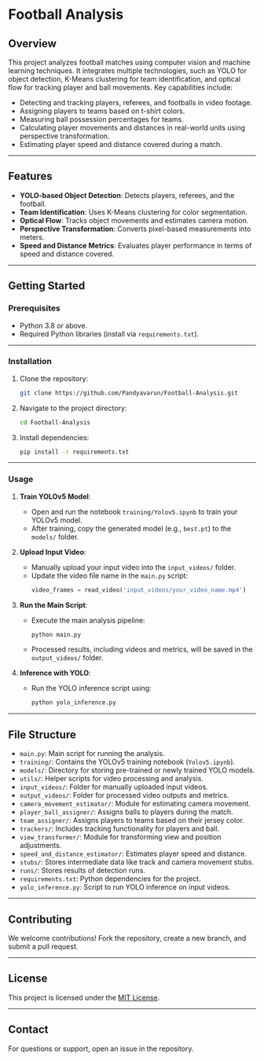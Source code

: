 # Football Analysis

## Overview
This project analyzes football matches using computer vision and machine learning techniques. It integrates multiple technologies, such as YOLO for object detection, K-Means clustering for team identification, and optical flow for tracking player and ball movements. Key capabilities include:

- Detecting and tracking players, referees, and footballs in video footage.
- Assigning players to teams based on t-shirt colors.
- Measuring ball possession percentages for teams.
- Calculating player movements and distances in real-world units using perspective transformation.
- Estimating player speed and distance covered during a match.

---

## Features
- **YOLO-based Object Detection**: Detects players, referees, and the football.
- **Team Identification**: Uses K-Means clustering for color segmentation.
- **Optical Flow**: Tracks object movements and estimates camera motion.
- **Perspective Transformation**: Converts pixel-based measurements into meters.
- **Speed and Distance Metrics**: Evaluates player performance in terms of speed and distance covered.

---

## Getting Started

### Prerequisites
- Python 3.8 or above.
- Required Python libraries (install via `requirements.txt`).

---

### Installation
1. Clone the repository:
   ```bash
   git clone https://github.com/Pandyavarun/Football-Analysis.git
   ```
2. Navigate to the project directory:
   ```bash
   cd Football-Analysis
   ```
3. Install dependencies:
   ```bash
   pip install -r requirements.txt
   ```

---

### Usage

1. **Train YOLOv5 Model**:
   - Open and run the notebook `training/Yolov5.ipynb` to train your YOLOv5 model.
   - After training, copy the generated model (e.g., `best.pt`) to the `models/` folder.

2. **Upload Input Video**:
   - Manually upload your input video into the `input_videos/` folder.
   - Update the video file name in the `main.py` script:
     ```python
     video_frames = read_video('input_videos/your_video_name.mp4')
     ```

3. **Run the Main Script**:
   - Execute the main analysis pipeline:
     ```bash
     python main.py
     ```
   - Processed results, including videos and metrics, will be saved in the `output_videos/` folder.

4. **Inference with YOLO**:
   - Run the YOLO inference script using:
     ```bash
     python yolo_inference.py
     ```

---

## File Structure
- `main.py`: Main script for running the analysis.
- `training/`: Contains the YOLOv5 training notebook (`Yolov5.ipynb`).
- `models/`: Directory for storing pre-trained or newly trained YOLO models.
- `utils/`: Helper scripts for video processing and analysis.
- `input_videos/`: Folder for manually uploaded input videos.
- `output_videos/`: Folder for processed video outputs and metrics.
- `camera_movement_estimator/`: Module for estimating camera movement.
- `player_ball_assigner/`: Assigns balls to players during the match.
- `team_assigner/`: Assigns players to teams based on their jersey color.
- `trackers/`: Includes tracking functionality for players and ball.
- `view_transformer/`: Module for transforming view and position adjustments.
- `speed_and_distance_estimator/`: Estimates player speed and distance.
- `stubs/`: Stores intermediate data like track and camera movement stubs.
- `runs/`: Stores results of detection runs.
- `requirements.txt`: Python dependencies for the project.
- `yolo_inference.py`: Script to run YOLO inference on input videos.

---

## Contributing
We welcome contributions! Fork the repository, create a new branch, and submit a pull request.

---

## License
This project is licensed under the [MIT License](LICENSE).

---

## Contact
For questions or support, open an issue in the repository.
